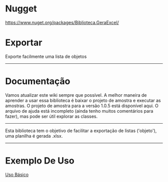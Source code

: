 # **Nugget**
https://www.nuget.org/packages/Biblioteca.GeraExcel/

# **Exportar**

Exporte facilmente uma lista de objetos
***
# **Documentação**

Vamos atualizar este wiki sempre que possível. A melhor maneira de aprender a usar essa biblioteca é baixar o projeto de amostra e executar as amostras. O projeto de amostra para a versão 1.0.5 está disponível aqui. O arquivo de ajuda está incompleto (ainda tenho muitos comentários para fazer), mas pode ser útil explorar as classes.
***
Esta biblioteca tem o objetivo de facilitar a exportação de listas ('objeto'), uma planilha é gerada .xlsx.
***
# **Exemplo De Uso**
[Uso Básico](https://github.com/washingtonsantos/Exportar/wiki/Uso-B%C3%A1sico)

